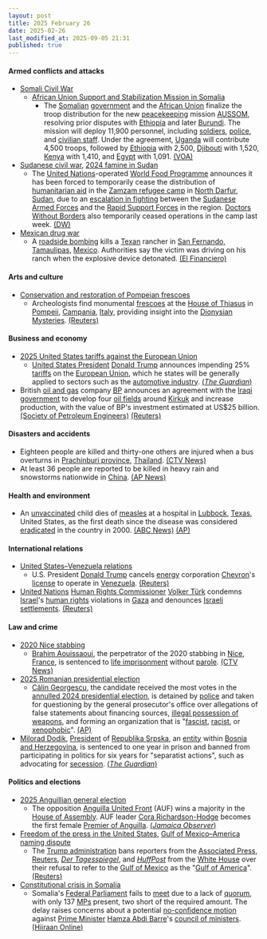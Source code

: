 ```yaml
---
layout: post
title: 2025 February 26
date: 2025-02-26
last_modified_at: 2025-09-05 21:31
published: true
---
```



#### Armed conflicts and attacks

* [Somali Civil War](https://en.wikipedia.org/wiki/Somali_Civil_War_%282009%E2%80%93present%29 "Somali Civil War (2009–present)")
  * [African Union Support and Stabilization Mission in Somalia](https://en.wikipedia.org/wiki/African_Union_Support_and_Stabilization_Mission_in_Somalia "African Union Support and Stabilization Mission in Somalia")
    * The [Somalian](https://en.wikipedia.org/wiki/Somalia "Somalia") [government](https://en.wikipedia.org/wiki/Government_of_Somalia "Government of Somalia") and the [African Union](https://en.wikipedia.org/wiki/African_Union "African Union") finalize the troop distribution for the new [peacekeeping](https://en.wikipedia.org/wiki/Peacekeeping "Peacekeeping") mission [AUSSOM](https://en.wikipedia.org/wiki/African_Union_Support_and_Stabilization_Mission_in_Somalia "African Union Support and Stabilization Mission in Somalia"), resolving prior disputes with [Ethiopia](https://en.wikipedia.org/wiki/Ethiopian%E2%80%93Somali_conflict "Ethiopian–Somali conflict") and later [Burundi](https://en.wikipedia.org/wiki/Burundi_National_Defence_Force "Burundi National Defence Force"). The mission will deploy 11,900 personnel, including [soldiers](https://en.wikipedia.org/wiki/Soldier "Soldier"), [police](https://en.wikipedia.org/wiki/Police "Police"), and [civilian staff](https://en.wikipedia.org/wiki/Staff_%28military%29 "Staff (military)"). Under the agreement, [Uganda](https://en.wikipedia.org/wiki/Uganda "Uganda") will contribute 4,500 troops, followed by [Ethiopia](https://en.wikipedia.org/wiki/Ethiopia "Ethiopia") with 2,500, [Djibouti](https://en.wikipedia.org/wiki/Djibouti "Djibouti") with 1,520, [Kenya](https://en.wikipedia.org/wiki/Kenya "Kenya") with 1,410, and [Egypt](https://en.wikipedia.org/wiki/Egypt "Egypt") with 1,091. [(VOA)](https://www.voanews.com/a/au-somalia-agree-on-troop-numbers-for-new-mission/7987913.html)
* [Sudanese civil war](https://en.wikipedia.org/wiki/Sudanese_civil_war_%282023%E2%80%93present%29 "Sudanese civil war (2023–present)"), [2024 famine in Sudan](https://en.wikipedia.org/wiki/2024_famine_in_Sudan "2024 famine in Sudan")
  * The [United Nations](https://en.wikipedia.org/wiki/United_Nations "United Nations")-operated [World Food Programme](https://en.wikipedia.org/wiki/World_Food_Programme "World Food Programme") announces it has been forced to temporarily cease the distribution of [humanitarian aid](https://en.wikipedia.org/wiki/Humanitarian_aid "Humanitarian aid") in the [Zamzam refugee camp](https://en.wikipedia.org/wiki/Zamzam_refugee_camp "Zamzam refugee camp") in [North Darfur](https://en.wikipedia.org/wiki/North_Darfur "North Darfur"), [Sudan](https://en.wikipedia.org/wiki/Sudan "Sudan"), due to an [escalation in fighting](https://en.wikipedia.org/wiki/Conflict_escalation "Conflict escalation") between the [Sudanese Armed Forces](https://en.wikipedia.org/wiki/Sudanese_Armed_Forces "Sudanese Armed Forces") and the [Rapid Support Forces](https://en.wikipedia.org/wiki/Rapid_Support_Forces "Rapid Support Forces") in the region. [Doctors Without Borders](https://en.wikipedia.org/wiki/Doctors_Without_Borders "Doctors Without Borders") also temporarily ceased operations in the camp last week. [(DW)](https://www.dw.com/en/sudan-un-food-agency-pauses-aid-in-famine-hit-refugee-camp/a-71763311)
* [Mexican drug war](https://en.wikipedia.org/wiki/Mexican_drug_war "Mexican drug war")
  * A [roadside bombing](https://en.wikipedia.org/wiki/Improvised_explosive_device "Improvised explosive device") kills a [Texan](https://en.wikipedia.org/wiki/Texas "Texas") rancher in [San Fernando, Tamaulipas](https://en.wikipedia.org/wiki/San_Fernando%2C_Tamaulipas "San Fernando, Tamaulipas"), [Mexico](https://en.wikipedia.org/wiki/Mexico "Mexico"). Authorities say the victim was driving on his ranch when the explosive device detonated. [(El Financiero)](https://www.elfinanciero.com.mx/border/2025/02/26/ranchero-de-texas-muere-por-explosivo-en-tamaulipas-advierten-que-carteles-amenazan-la-frontera/)

#### Arts and culture

* [Conservation and restoration of Pompeian frescoes](https://en.wikipedia.org/wiki/Conservation_and_restoration_of_Pompeian_frescoes "Conservation and restoration of Pompeian frescoes")
  * Archeologists find monumental [frescoes](https://en.wikipedia.org/wiki/Fresco "Fresco") at the [House of Thiasus](https://en.wikipedia.org/wiki/House_of_Thiasus "House of Thiasus") in [Pompeii](https://en.wikipedia.org/wiki/Pompeii "Pompeii"), [Campania](https://en.wikipedia.org/wiki/Campania "Campania"), [Italy](https://en.wikipedia.org/wiki/Italy "Italy"), providing insight into the [Dionysian Mysteries](https://en.wikipedia.org/wiki/Dionysian_Mysteries "Dionysian Mysteries"). [(Reuters)](https://www.reuters.com/world/europe/rare-frescoes-unearthed-pompeii-shed-light-ancient-rituals-2025-02-26/)

#### Business and economy

* [2025 United States tariffs against the European Union](https://en.wikipedia.org/wiki/2025_United_States_tariffs_against_the_European_Union "2025 United States tariffs against the European Union")
  * [United States President](https://en.wikipedia.org/wiki/President_of_the_United_States "President of the United States") [Donald Trump](https://en.wikipedia.org/wiki/Donald_Trump "Donald Trump") announces impending 25% [tariffs](https://en.wikipedia.org/wiki/Tariff "Tariff") on the [European Union](https://en.wikipedia.org/wiki/European_Union "European Union"), which he states will be generally applied to sectors such as the [automotive industry](https://en.wikipedia.org/wiki/Automotive_industry "Automotive industry"). [(*The Guardian*)](https://www.theguardian.com/us-news/2025/feb/26/trump-european-union-tariffs)
* British [oil and gas](https://en.wikipedia.org/wiki/Petroleum_industry "Petroleum industry") company [BP](https://en.wikipedia.org/wiki/BP "BP") announces an agreement with the [Iraqi](https://en.wikipedia.org/wiki/Iraq "Iraq") [government](https://en.wikipedia.org/wiki/Government_of_Iraq "Government of Iraq") to develop four [oil fields](https://en.wikipedia.org/wiki/Oil_field "Oil field") around [Kirkuk](https://en.wikipedia.org/wiki/Kirkuk "Kirkuk") and increase production, with the value of BP's investment estimated at US$25 billion. [(Society of Petroleum Engineers)](https://jpt.spe.org/bp-signs-deal-to-rehab-iraqs-kirkuk-oil-assets-boost-production) [(Reuters)](https://www.reuters.com/business/energy/iraq-bp-agree-develop-four-kirkuk-fields-iraqi-state-news-reports-2025-02-25/)

#### Disasters and accidents

* Eighteen people are killed and thirty-one others are injured when a bus overturns in [Prachinburi province](https://en.wikipedia.org/wiki/Prachinburi_province "Prachinburi province"), [Thailand](https://en.wikipedia.org/wiki/Thailand "Thailand"). [(CTV News)](https://www.ctvnews.ca/world/article/18-dead-in-a-bus-crash-in-eastern-thailand/)
* At least 36 people are reported to be killed in heavy rain and snowstorms nationwide in [China](https://en.wikipedia.org/wiki/China "China"). [(AP News)](https://apnews.com/article/afghanistan-snow-rain-casualties-7a86d0b4b183d682fa5e89451c91e8b6)

#### Health and environment

* An [unvaccinated](https://en.wikipedia.org/wiki/Vaccine_hesitancy "Vaccine hesitancy") child dies of [measles](https://en.wikipedia.org/wiki/Measles "Measles") at a hospital in [Lubbock](https://en.wikipedia.org/wiki/Lubbock "Lubbock"), [Texas](https://en.wikipedia.org/wiki/Texas "Texas"), United States, as the first death since the disease was considered [eradicated](https://en.wikipedia.org/wiki/Disease_eradication "Disease eradication") in the country in 2000. [(ABC News)](https://abcnews.go.com/Health/1st-measles-death-linked-outbreak-texas-confirmed-child/story?id=119208967) [(AP)](https://apnews.com/article/measles-outbreak-west-texas-death-rfk-41adc66641e4a56ce2b2677480031ab9)

#### International relations

* [United States–Venezuela relations](https://en.wikipedia.org/wiki/United_States%E2%80%93Venezuela_relations "United States–Venezuela relations")
  * U.S. President [Donald Trump](https://en.wikipedia.org/wiki/Donald_Trump "Donald Trump") cancels [energy](https://en.wikipedia.org/wiki/Energy_industry "Energy industry") corporation [Chevron](https://en.wikipedia.org/wiki/Chevron_Corporation "Chevron Corporation")'s [license](https://en.wikipedia.org/wiki/Petroleum_licensing "Petroleum licensing") to operate in [Venezuela](https://en.wikipedia.org/wiki/Venezuela "Venezuela"). [(Reuters)](https://www.reuters.com/world/americas/trump-orders-termination-oil-deal-with-venezuela-2025-02-26/)
* [United Nations](https://en.wikipedia.org/wiki/United_Nations "United Nations") [Human Rights Commissioner](https://en.wikipedia.org/wiki/Office_of_the_United_Nations_High_Commissioner_for_Human_Rights "Office of the United Nations High Commissioner for Human Rights") [Volker Türk](https://en.wikipedia.org/wiki/Volker_T%C3%BCrk "Volker Türk") condemns [Israel](https://en.wikipedia.org/wiki/Israel "Israel")'s [human rights](https://en.wikipedia.org/wiki/Human_rights "Human rights") violations in [Gaza](https://en.wikipedia.org/wiki/Gaza_Strip "Gaza Strip") and denounces [Israeli settlements](https://en.wikipedia.org/wiki/Israeli_settlements "Israeli settlements"). [(Reuters)](https://www.reuters.com/world/middle-east/israel-has-shown-unprecedented-disregard-human-rights-gaza-un-human-rights-chief-2025-02-26/)

#### Law and crime

* [2020 Nice stabbing](https://en.wikipedia.org/wiki/2020_Nice_stabbing "2020 Nice stabbing")
  * [Brahim Aouissaoui](https://en.wikipedia.org/wiki/2020_Nice_stabbing#Perpetrator "2020 Nice stabbing"), the perpetrator of the 2020 stabbing in [Nice](https://en.wikipedia.org/wiki/Nice "Nice"), [France](https://en.wikipedia.org/wiki/France "France"), is sentenced to [life imprisonment](https://en.wikipedia.org/wiki/Life_imprisonment "Life imprisonment") without [parole](https://en.wikipedia.org/wiki/Parole "Parole"). [(CTV News)](https://www.ctvnews.ca/world/article/a-tunisian-extremist-is-imprisoned-for-life-for-killing-3-people-in-a-french-basilica-in-2020/)
* [2025 Romanian presidential election](https://en.wikipedia.org/wiki/2025_Romanian_presidential_election "2025 Romanian presidential election")
  * [Călin Georgescu](https://en.wikipedia.org/wiki/C%C4%83lin_Georgescu "Călin Georgescu"), the candidate received the most votes in the [annulled 2024 presidential election](https://en.wikipedia.org/wiki/2024_Romanian_presidential_election "2024 Romanian presidential election"), is detained by [police](https://en.wikipedia.org/wiki/Romanian_Police "Romanian Police") and taken for questioning by the general prosecutor's office over allegations of false statements about financing sources, [illegal possession of weapons](https://en.wikipedia.org/wiki/Criminal_possession_of_a_weapon "Criminal possession of a weapon"), and forming an organization that is "[fascist](https://en.wikipedia.org/wiki/Fascist "Fascist"), [racist](https://en.wikipedia.org/wiki/Racist "Racist"), or [xenophobic](https://en.wikipedia.org/wiki/Xenophobic "Xenophobic")". [(AP)](https://apnews.com/article/romania-calin-georgescu-528f1875e728f8a789f6622d224303a5)
* [Milorad Dodik](https://en.wikipedia.org/wiki/Milorad_Dodik "Milorad Dodik"), [President](https://en.wikipedia.org/wiki/President_of_Republika_Srpska "President of Republika Srpska") of [Republika Srpska](https://en.wikipedia.org/wiki/Republika_Srpska "Republika Srpska"), an [entity](https://en.wikipedia.org/wiki/Political_divisions_of_Bosnia_and_Herzegovina "Political divisions of Bosnia and Herzegovina") within [Bosnia and Herzegovina](https://en.wikipedia.org/wiki/Bosnia_and_Herzegovina "Bosnia and Herzegovina"), is sentenced to one year in prison and banned from participating in politics for six years for "separatist actions", such as advocating for [secession](https://en.wikipedia.org/wiki/Proposed_secession_of_Republika_Srpska "Proposed secession of Republika Srpska"). [(*The Guardian*)](https://www.theguardian.com/world/2025/feb/26/pro-russia-bosnian-serb-president-milorad-dodik-jailed-for-separatist-actions)

#### Politics and elections

* [2025 Anguillian general election](https://en.wikipedia.org/wiki/2025_Anguillian_general_election "2025 Anguillian general election")
  * The opposition [Anguilla United Front](https://en.wikipedia.org/wiki/Anguilla_United_Front "Anguilla United Front") (AUF) wins a majority in the [House of Assembly](https://en.wikipedia.org/wiki/House_of_Assembly_%28Anguilla%29 "House of Assembly (Anguilla)"). AUF leader [Cora Richardson-Hodge](https://en.wikipedia.org/wiki/Cora_Richardson-Hodge "Cora Richardson-Hodge") becomes the first female [Premier of Anguilla](https://en.wikipedia.org/wiki/Premier_of_Anguilla "Premier of Anguilla"). [(*Jamaica Observer*)](https://www.jamaicaobserver.com/2025/02/27/anguillians-elect-first-female-head-government/)
* [Freedom of the press in the United States](https://en.wikipedia.org/wiki/Freedom_of_the_press_in_the_United_States "Freedom of the press in the United States"), [Gulf of Mexico–America naming dispute](https://en.wikipedia.org/wiki/Gulf_of_Mexico%E2%80%93America_naming_dispute "Gulf of Mexico–America naming dispute")
  * The [Trump administration](https://en.wikipedia.org/wiki/Second_presidency_of_Donald_Trump "Second presidency of Donald Trump") bans reporters from the [Associated Press](https://en.wikipedia.org/wiki/Associated_Press "Associated Press"), [Reuters](https://en.wikipedia.org/wiki/Reuters "Reuters"), *[Der Tagesspiegel](https://en.wikipedia.org/wiki/Der_Tagesspiegel "Der Tagesspiegel")*, and *[HuffPost](https://en.wikipedia.org/wiki/HuffPost "HuffPost")* from the [White House](https://en.wikipedia.org/wiki/White_House "White House") over their refusal to refer to the [Gulf of Mexico](https://en.wikipedia.org/wiki/Gulf_of_Mexico "Gulf of Mexico") as the "[Gulf of America](https://en.wikipedia.org/wiki/Executive_Order_14172 "Executive Order 14172")". [(Reuters)](https://www.reuters.com/world/us/white-house-bars-ap-reuters-other-media-covering-trump-cabinet-meeting-2025-02-26/)
* [Constitutional crisis in Somalia](https://en.wikipedia.org/wiki/Constitutional_crisis_in_Somalia "Constitutional crisis in Somalia")
  * Somalia's [Federal Parliament](https://en.wikipedia.org/wiki/Federal_Parliament_of_Somalia "Federal Parliament of Somalia") fails to [meet](https://en.wikipedia.org/wiki/Meeting_%28parliamentary_procedure%29 "Meeting (parliamentary procedure)") due to a lack of [quorum](https://en.wikipedia.org/wiki/Quorum "Quorum"), with only 137 [MPs](https://en.wikipedia.org/wiki/Member_of_parliament "Member of parliament") present, two short of the required amount. The delay raises concerns about a potential [no-confidence motion](https://en.wikipedia.org/wiki/Motion_of_no_confidence "Motion of no confidence") against [Prime Minister](https://en.wikipedia.org/wiki/List_of_prime_ministers_of_Somalia "List of prime ministers of Somalia") [Hamza Abdi Barre](https://en.wikipedia.org/wiki/Hamza_Abdi_Barre "Hamza Abdi Barre")'s [council of ministers](https://en.wikipedia.org/wiki/Council_of_Ministers_of_Somalia "Council of Ministers of Somalia"). [(Hiiraan Online)](https://www.hiiraan.com/news4/2025/Feb/200428/somali_parliament_fails_to_meet_quorum_fueling_no_confidence_motion_speculation.aspx)
